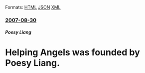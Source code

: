 
Formats: [HTML](/news/2007/08/30/helping-angels-was-founded-by-poesy-liang.html)  [JSON](/news/2007/08/30/helping-angels-was-founded-by-poesy-liang.json)  [XML](/news/2007/08/30/helping-angels-was-founded-by-poesy-liang.xml)  

### [2007-08-30](/news/2007/08/30/index.md)

##### Poesy Liang
#  Helping Angels was founded by Poesy Liang.



